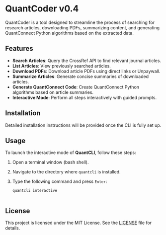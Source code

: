# QuantCoder v0.4

QuantCoder is a  tool designed to streamline the process of searching for research articles, downloading PDFs, summarizing content, and generating QuantConnect Python algorithms based on the extracted data.

## Features

- **Search Articles**: Query the CrossRef API to find relevant journal articles.
- **List Articles**: View previously searched articles.
- **Download PDFs**: Download article PDFs using direct links or Unpaywall.
- **Summarize Articles**: Generate concise summaries of downloaded articles.
- **Generate QuantConnect Code**: Create QuantConnect Python algorithms based on article summaries.
- **Interactive Mode**: Perform all steps interactively with guided prompts.

## Installation

Detailed installation instructions will be provided once the CLI is fully set up.

## Usage

To launch the interactive mode of **QuantCLI**, follow these steps:

1. Open a terminal window (bash shell).
2. Navigate to the directory where `quantcli` is installed.
3. Type the following command and press `Enter`:

   ```bash
   quantcli interactive
 

## License

This project is licensed under the MIT License. See the [LICENSE](LICENSE) file for details.

